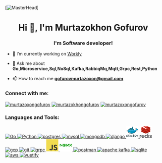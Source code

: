 [![MasterHead](https://media.tenor.com/2uyENRmiUt0AAAAC/coding.gif)]
<h1 align="center">Hi 👋, I'm Murtazokhon Gofurov</h1>
<h3 align="center">I'm Software developer!</h3>

- 🔭 I’m currently working on [Workly](https://workly.io)

- 💬 Ask me about **Go,Microservice,Sql,NoSql,Kafka,RabbiqMq,Mqtt,Grpc,Rest,Python**
  
- 📫 How to reach me **gofurovmurtazoxon@gmail.com**

<h3 align="left">Connect with me:</h3>
<p align="left">
<a href="https://t.me/murtazoxon_gofurov" target="blank"><img align="center" src="https://brandlogos.net/wp-content/uploads/2021/11/telegram-logo.png" alt="murtazoxongofurov" height="45" width="40" /></a>
<a href="linkedin.com/in/murtazokhon-gofurov-41382923a" target="blank"><img align="center" src="https://raw.githubusercontent.com/rahuldkjain/github-profile-readme-generator/master/src/images/icons/Social/linked-in-alt.svg" alt="murtazokhongofurov" height="30" width="40" /></a>
<a href="https://www.instagram.com/murtazoxon_gofurov" target="blank"><img align="center" src="https://raw.githubusercontent.com/rahuldkjain/github-profile-readme-generator/master/src/images/icons/Social/instagram.svg" alt="murtazoxongofurov" height="30" width="40" /></a>

<h3 align="left">Languages and Tools:</h3>
<p align="left"> <a href="https://go.dev/" target="_blank" rel="noreferrer"> <img src="https://go.dev/blog/go-brand/Go-Logo/SVG/Go-Logo_Aqua.svg" alt="Go" width="40" height="40"/> </a> <a href="https://www.python.org/" target="_blank" rel="noreferrer"> <img src="https://cdn.worldvectorlogo.com/logos/python-5.svg" alt="Python" width="40" height="40"/> </a> <a href="https://www.postgresql.org/" target="_blank" rel="noreferrer"> <img src="https://www.vectorlogo.zone/logos/postgresql/postgresql-icon.svg" alt="postgres" width="40" height="40"/> </a> <a href="https://www.mysql.com/" target="_blank" rel="noreferrer"> <img src="https://www.svgrepo.com/show/473731/mysql.svg" alt="mysql" width="40" height="40"/> </a> <a href="https://www.mongodb.com/" target="_blank" rel="noreferrer"> <img src="https://www.vectorlogo.zone/logos/mongodb/mongodb-ar21.svg" alt="mongodb" width="40" height="40"/> </a> <a href="https://www.djangoproject.com/" target="_blank" rel="noreferrer"> <img src="https://cdn.worldvectorlogo.com/logos/django.svg" alt="django" width="40" height="40"/> </a> <a href="https://www.docker.com/" target="_blank" rel="noreferrer"> <img src="https://raw.githubusercontent.com/devicons/devicon/master/icons/docker/docker-original-wordmark.svg" alt="docker" width="40" height="40"/> </a> <a href="https://redis.io/" target="_blank" rel="noreferrer"> <img src="https://raw.githubusercontent.com/devicons/devicon/master/icons/redis/redis-original-wordmark.svg" alt="redis" width="40" height="40"/> </a> <a href="https://cloud.google.com" target="_blank" rel="noreferrer"> <img src="https://www.vectorlogo.zone/logos/google_cloud/google_cloud-icon.svg" alt="gcp" width="40" height="40"/> </a> <a href="https://git-scm.com/" target="_blank" rel="noreferrer"> <img src="https://www.vectorlogo.zone/logos/git-scm/git-scm-icon.svg" alt="git" width="40" height="40"/> </a>  <a href="https://grpc.io/" target="_blank" rel="noreferrer"> <img src="https://www.vectorlogo.zone/logos/grpcio/grpcio-ar21.png" alt="grpc" width="40" height="40"/> </a> <a href="https://developer.mozilla.org/en-US/docs/Web/JavaScript" target="_blank" rel="noreferrer"> <img src="https://raw.githubusercontent.com/devicons/devicon/master/icons/javascript/javascript-original.svg" alt="javascript" width="40" height="40"/> </a>  <a href="https://www.nginx.com" target="_blank" rel="noreferrer"> <img src="https://raw.githubusercontent.com/devicons/devicon/master/icons/nginx/nginx-original.svg" alt="nginx" width="40" height="40"/> </a> <a href="https://postman.com" target="_blank" rel="noreferrer"> <img src="https://www.vectorlogo.zone/logos/getpostman/getpostman-icon.svg" alt="postman" width="40" height="40"/> </a> <a href="https://kafka.apache.org" target="_blank" rel="noreferrer"> <img src="https://www.vectorlogo.zone/logos/apache_kafka/apache_kafka-ar21.svg" alt="apache kafka" width="40" height="40"/> </a> <a href="https://www.sqlite.org/" target="_blank" rel="noreferrer"> <img src="https://www.vectorlogo.zone/logos/sqlite/sqlite-icon.svg" alt="sqlite" width="40" height="40"/> </a> <a href="https://aws.amazon.com/" target="_blank" rel="noreferrer"> <img src="https://www.svgrepo.com/show/303369/amazon-web-services-logo.svg" alt="aws" width="40" height="40"/> </a> <a href="https://medium.com/" target="_blank" rel="noreferrer"> <img src="https://www.svgrepo.com/show/521749/medium.svg" alt="vuetify" width="40" height="40"/> </a> </p>


